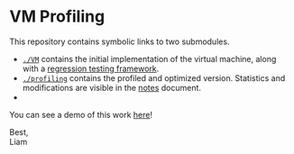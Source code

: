 # VM Profiling

This repository contains symbolic links to two submodules.

- [`./VM`](https://github.com/liam-strand/hw6-um) contains the initial implementation of the virtual machine, along with a [regression testing framework](./VM/um-code/testing).
- [`./profiling`](https://github.com/liam-strand/hw7-profiling/tree/master/submission) contains the profiled and optimized version. Statistics and modifications are visible in the [notes](./profiling/submission/labnotes.pdf) document.
- 
You can see a demo of this work [here](https://youtu.be/OnzkSmFvxiM)!

Best,\
Liam
